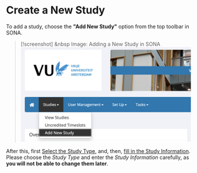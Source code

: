 
# Create a New Study

To add a study, choose the **"Add New Study"** option from the top toolbar in SONA. 

>[!screenshot] <i class="fa-solid fa-camera"></i> &nbsp Image: Adding a New Study in SONA
><img src="/static/images/add_new_study.png" alt="Add New Study" width="600">

After this, first [Select the Study Type](select-the-study-type), and, then, [fill in the Study Information](fill-in-the-study-information). Please choose the *Study Type* and enter the *Study Information* carefully, as **you will not be able to change them later**.
